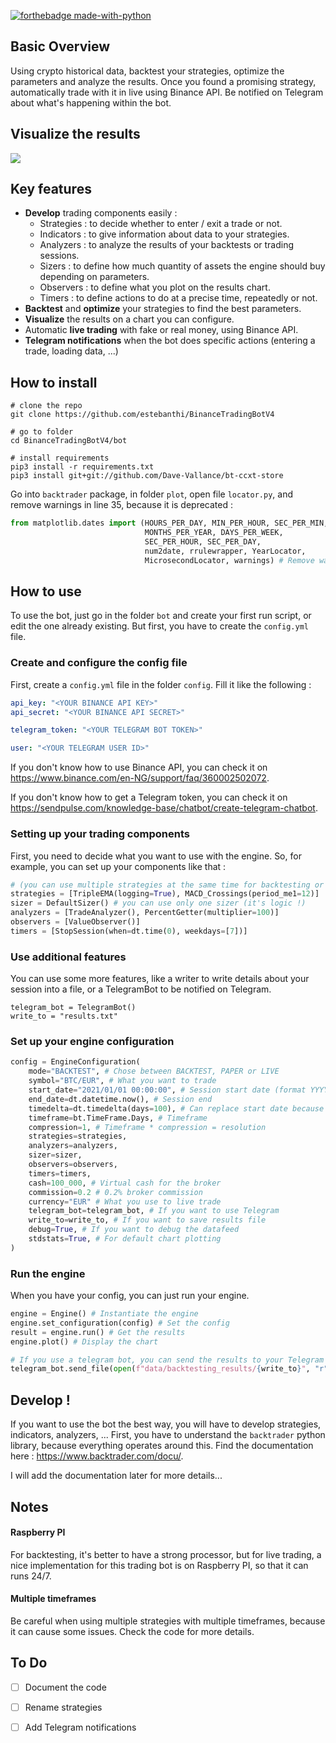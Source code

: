 [![forthebadge made-with-python](http://ForTheBadge.com/images/badges/made-with-python.svg)](https://www.python.org/)

## Basic Overview

Using crypto historical data, backtest your strategies, optimize the parameters and analyze the results. Once you found a promising strategy, automatically trade with it in live using Binance API. Be notified on Telegram about what's happening within the bot.



## Visualize the results

![](https://zupimages.net/up/21/45/dnis.png)



## Key features

* **Develop** trading components easily :
  * Strategies : to decide whether to enter / exit a trade or not.
  * Indicators : to give information about data to your strategies.
  * Analyzers : to analyze the results of your backtests or trading sessions.
  * Sizers : to define how much quantity of assets the engine should buy depending on parameters.
  * Observers : to define what you plot on the results chart.
  * Timers : to define actions to do at a precise time, repeatedly or not.
* **Backtest** and **optimize** your strategies to find the best parameters.
* **Visualize** the results on a chart you can configure.
* Automatic **live trading** with fake or real money, using Binance API. 
* **Telegram notifications** when the bot does specific actions (entering a trade, loading data, ...)



## How to install

```
# clone the repo
git clone https://github.com/estebanthi/BinanceTradingBotV4

# go to folder
cd BinanceTradingBotV4/bot

# install requirements
pip3 install -r requirements.txt
pip3 install git+git://github.com/Dave-Vallance/bt-ccxt-store
```

Go into `backtrader` package, in folder `plot`, open file `locator.py`, and remove warnings in line 35, because it is deprecated :

```python
from matplotlib.dates import (HOURS_PER_DAY, MIN_PER_HOUR, SEC_PER_MIN,
                              MONTHS_PER_YEAR, DAYS_PER_WEEK,
                              SEC_PER_HOUR, SEC_PER_DAY,
                              num2date, rrulewrapper, YearLocator,
                              MicrosecondLocator, warnings) # Remove warnings here
```



## How to use

To use the bot, just go in the folder ```bot``` and create your first run script, or edit the one already existing. But first, you have to create the ```config.yml``` file.



### Create and configure the config file

First, create a ```config.yml``` file in the folder ```config```. Fill it like the following :

```yaml
api_key: "<YOUR BINANCE API KEY>"
api_secret: "<YOUR BINANCE API SECRET>"

telegram_token: "<YOUR TELEGRAM BOT TOKEN>"

user: "<YOUR TELEGRAM USER ID>"
```

If you don't know how to use Binance API, you can check it on https://www.binance.com/en-NG/support/faq/360002502072.

If you don't know how to get a Telegram token, you can check it on https://sendpulse.com/knowledge-base/chatbot/create-telegram-chatbot.



### Setting up your trading components

First, you need to decide what you want to use with the engine. So, for example, you can set up your components like that :

```python
# (you can use multiple strategies at the same time for backtesting or live trading)
strategies = [TripleEMA(logging=True), MACD_Crossings(period_me1=12)]
sizer = DefaultSizer() # you can use only one sizer (it's logic !)
analyzers = [TradeAnalyzer(), PercentGetter(multiplier=100)]
observers = [ValueObserver()]
timers = [StopSession(when=dt.time(0), weekdays=[7])]
```



### Use additional features

You can use some more features, like a writer to write details about your session into a file, or a TelegramBot to be notified on Telegram.

```
telegram_bot = TelegramBot()
write_to = "results.txt"
```



### Set up your engine configuration

```python
config = EngineConfiguration(
	mode="BACKTEST", # Chose between BACKTEST, PAPER or LIVE
    symbol="BTC/EUR", # What you want to trade
    start_date="2021/01/01 00:00:00", # Session start date (format YYYY/MM/DD HH:MM:SS)
    end_date=dt.datetime.now(), # Session end
    timedelta=dt.timedelta(days=100), # Can replace start date because it will be calculated using this end_date - timedelta
    timeframe=bt.TimeFrame.Days, # Timeframe
    compression=1, # Timeframe * compression = resolution
    strategies=strategies,
    analyzers=analyzers,
    sizer=sizer,
    observers=observers,
    timers=timers,
    cash=100_000, # Virtual cash for the broker
    commission=0.2 # 0.2% broker commission 
    currency="EUR" # What you use to live trade
    telegram_bot=telegram_bot, # If you want to use Telegram
    write_to=write_to, # If you want to save results file
    debug=True, # If you want to debug the datafeed
    stdstats=True, # For default chart plotting
)
```



### Run the engine

When you have your config, you can just run your engine.

```python
engine = Engine() # Instantiate the engine
engine.set_configuration(config) # Set the config
result = engine.run() # Get the results
engine.plot() # Display the chart

# If you use a telegram bot, you can send the results to your Telegram
telegram_bot.send_file(open(f"data/backtesting_results/{write_to}", "r")) 
```



## Develop !

If you want to use the bot the best way, you will have to develop  strategies, indicators, analyzers, ... First, you have to understand the ```backtrader``` python library, because everything operates around this. Find the documentation here : https://www.backtrader.com/docu/.

I will add the documentation later for more details...



## Notes

#### Raspberry PI

For backtesting, it's better to have a strong processor, but for live trading, a nice implementation for this trading bot is on Raspberry PI, so that it can runs 24/7. 

#### Multiple timeframes

Be careful when using multiple strategies with multiple timeframes, because it can cause some issues. Check the code for more details.



## To Do

- [ ] Document the code
- [ ] Rename strategies
- [ ] Add Telegram notifications

